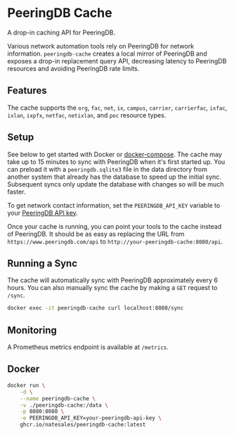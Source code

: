 # PeeringDB Cache

A drop-in caching API for PeeringDB.

Various network automation tools rely on PeeringDB for network information. `peeringdb-cache` creates a local mirror of PeeringDB and exposes a drop-in replacement query API, decreasing latency to PeeringDB resources and avoiding PeeringDB rate limits.

## Features

The cache supports the `org`, `fac`, `net`, `ix`, `campus`, `carrier`, `carrierfac`, `ixfac`, `ixlan`, `ixpfx`, `netfac`, `netixlan`, and `poc` resource types.

## Setup

See below to get started with Docker or [docker-compose](https://github.com/natesales/peeringdb-cache/raw/main/docker-compose.yml). The cache may take up to 15 minutes to sync with PeeringDB when it's first started up. You can preload it with a `peeringdb.sqlite3` file in the data directory from another system that already has the database to speed up the initial sync. Subsequent syncs only update the database with changes so will be much faster.

To get network contact information, set the `PEERINGDB_API_KEY` variable to your [PeeringDB API key](https://docs.peeringdb.com/howto/api_keys/).

Once your cache is running, you can point your tools to the cache instead of PeeringDB. It should be as easy as replacing the URL from `https://www.peeringdb.com/api` to `http://your-peeringdb-cache:8080/api`.

## Running a Sync

The cache will automatically sync with PeeringDB approximately every 6 hours. You can also manually sync the cache by making a `GET` request to `/sync`.

```bash
docker exec -it peeringdb-cache curl localhost:8080/sync
```

## Monitoring

A Prometheus metrics endpoint is available at `/metrics`.

## Docker

```bash
docker run \
    -d \
    --name peeringdb-cache \
    -v ./peeringdb-cache:/data \
    -p 8080:8080 \
    -e PEERINGDB_API_KEY=your-peeringdb-api-key \
    ghcr.io/natesales/peeringdb-cache:latest
```
